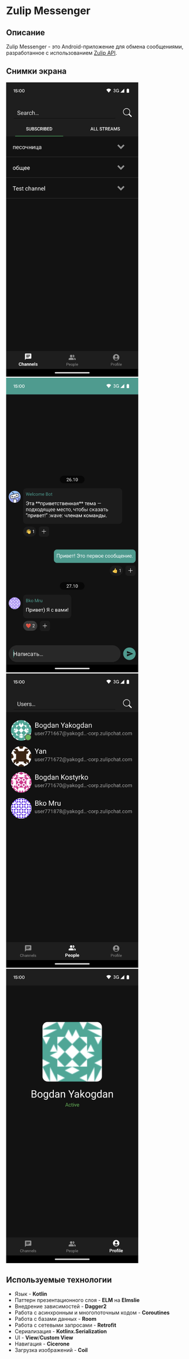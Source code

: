 # Zulip Messenger

## Описание
Zulip Messenger - это Android-приложение для обмена сообщениями, разработанное с использованием [Zulip API](https://zulip.com/api/).

## Снимки экрана
<img src="screenshots/screenshot_1.png" width="360" alt="screenshot"> <img src="screenshots/screenshot_2.png" width="360" alt="screenshot">
<img src="screenshots/screenshot_3.png" width="360" alt="screenshot"> <img src="screenshots/screenshot_4.png" width="360" alt="screenshot">

## Используемые технологии
* Язык - **Kotlin**
* Паттерн презентационного слоя - **ELM** на **Elmslie**
* Внедрение зависимостей - **Dagger2**
* Работа с асинхронным и многопоточным кодом - **Coroutines**
* Работа с базами данных - **Room**
* Работа с сетевыми запросами - **Retrofit**
* Сериализация - **Kotlinx.Serialization**
* UI - **View**/**Custom View**
* Навигация - **Cicerone**
* Загрузка изображений - **Coil**